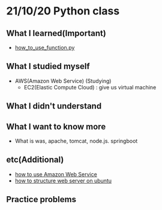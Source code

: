 # 21/10/20 Python class

## What I learned(Important)

* [how_to_use_function.py](how_to_use_function.py)

## What I studied myself

* AWS(Amazon Web Service) (Studying)
  * EC2(Elastic Compute Cloud) : give us virtual machine

## What I didn't understand

## What I want to know more

* What is was, apache, tomcat, node.js. springboot

## etc(Additional)

* [how to use Amazon Web Service](https://extsdd.tistory.com/77?category=853192)
* [how to structure web server on ubuntu](https://www.linode.com/docs/guides/how-to-install-a-lamp-stack-on-ubuntu-20-04/)

## Practice problems
